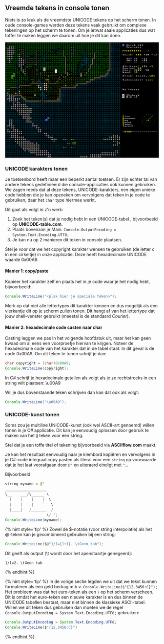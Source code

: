 ## Vreemde tekens in console tonen

Niets is zo leuk als de vreemdste UNICODE tekens op het scherm tonen. In oude console-games werden deze tekens vaak gebruikt om complexe tekeningen op het scherm te tonen. Om je ietwat saaie applicaties dus wat toffer te maken leggen we daarom uit hoe je dit kan doen.


![Dwarf fortress: een van de bekendste (én meest complexe) console-games ooit waar nog steeds aan ontwikkeld, wordt gebruikt ongelooflijk veel bizarre karakters om zo een erg 'cool' ogende user interface te maken.](../assets/0_intro/kerosenethunder_mockup.png)

### UNICODE karakters tonen

Je toetsenbord heeft maar een beperkt aantal toetsen. Er zijn echter tal van andere tekens gedefinieerd die console-applicaties ook kunnen gebruiken. We zagen reeds dat al deze tekens, UNICODE-karakters, een eigen unieke code hebben die je kan opzoeken om vervolgens dat teken in je code te gebruiken, daar het ``char`` type hiermee werkt.

Dit gaat als volgt in z'n werk:

1. Zoek het teken(s) dat je nodig hebt in een UNICODE-tabel , bijvoorbeeld op **UNICODE-table.com**.
2. Plaats bovenaan je Main: `Console.OutputEncoding = System.Text.Encoding.UTF8;`
3. Je kan nu op 2 manieren dit teken in console plaatsen.

Stel je voor dat we het copyright karakter wensen te gebruiken (de letter c in een cirkeltje) in onze applicatie. Deze heeft hexadecimale UNICODE waarde 0x00A9.

#### Manier 1: copy/paste

Kopieer het karakter zelf en plaats het in je code waar je het nodig hebt, bijvoorbeeld:


```java
Console.WriteLine("<plak hier je speciale teken>"); 
```

Merk op dat niet alle lettertypes dit karakter kennen en dus mogelijk als een vierkantje dit op je scherm zullen tonen. Dit hangt af van het lettertype dat jouw shell-venster gebruikt (meestal is de standaard *Courier*).

#### Manier 2: hexadecimale code casten naar char

Casting leggen we pas in het volgende hoofdstuk uit, maar het kan geen kwaad om al eens een voorproefje hiervan te krijgen. 
Noteer de hexadecimale code van het karakter dat in de tabel staat. In dit geval is de code 0x00A9. Om dit teken te tonen schrijf je dan:

```java
char copyright = (char)0x00A9;
Console.WriteLine(copyright);
```

In C# schrijf je hexadecimale getallen als volgt als je ze rechtstreeks in een string wilt plaatsen: \u00A9

Wil je dus bovenstaande teken schrijven dan kan dat ook als volgt:


```java
Console.WriteLine("\u00A9");
```



### UNICODE-kunst tonen

Soms zou je multiline UNICODE-kunst (ook wel ASCII-art genoemd) willen tonen in je C# applicatie. Dit kan je eenvoudig oplossen door gebruik te maken van het ``@`` teken voor een string.

Stel dat je een toffe titel of tekening bijvoorbeeld via **ASCIIflow.com** maakt.

Je kan het resultaat eenvoudig naar je klembord kopiëren en vervolgens in je C#-code integraal copy pasten als literal voor een ``string`` op voorwaarde dat je het laat voorafgaan door ``@"`` en uiteraard eindigt met ``";``.

Bijvoorbeeld:

```java
string myname = @"
___________________   
\__    ___/\______ \  
  |    |    |    |  \ 
  |    |    |    `   \
  |____|   /_______  /
                   \/ ";
Console.WriteLine(myname);
```

{% hint style='tip' %}
Zowel de $-notatie (voor string interpolatie) als het @-teken kan je gecombineerd gebruiken bij een string:


```java
Console.WriteLine($@"1/1={1+1}. \tGeen tab");
```

Dit geeft als output (\t wordt door het apenstaartje genegeerd):


```text
1/1=2. \tGeen tab
```
{% endhint %}


{% hint style='tip' %}
In de vorige sectie legden we uit dat we tekst kunnen formateren als een geld bedrag m.b.v. ``Console.WriteLine($"{12.3456:C}");``. Het probleem was dat het euro-teken als een ``?`` op het scherm verscheen. Dit is omdat het euro-teken een nieuwe karakter is en dus binnen de UNICODE tabellen bestaat, maar niet binnen de klassieke ASCII-tabel. Willen we dit teken dus gebruiken dan moeten we de regel `Console.OutputEncoding = System.Text.Encoding.UTF8;` gebruiken:

```java
Console.OutputEncoding = System.Text.Encoding.UTF8;
Console.WriteLine($"{12.3456:C}")
```

{% endhint %}

